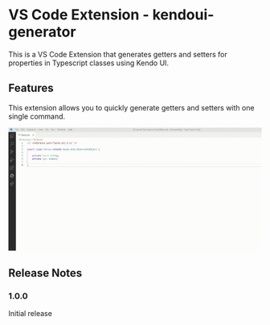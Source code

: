 # VS Code Extension - kendoui-generator

This is a VS Code Extension that generates getters and setters for properties in Typescript classes using Kendo UI.

## Features

This extension allows you to quickly generate getters and setters with one single command.

![how use](https://raw.githubusercontent.com/vanessasena/KendoUIGenerator/main/images/usage.gif)

## Release Notes

### 1.0.0

Initial release
